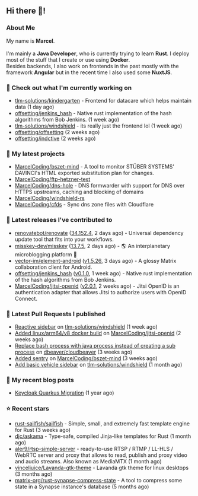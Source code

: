 ## Hi there 👋!




### About Me

My name is **Marcel**.
<br><br>
I'm mainly a **Java Developer**, who is currently trying to learn **Rust**. I deploy most of the stuff that I create or use using **Docker**.
<br>
Besides backends, I also work on frontends in the past mostly with the framework **Angular** but in the recent time I also used some **NuxtJS**. 



### 👷 Check out what I'm currently working on

- [tlm-solutions/kindergarten](https://github.com/tlm-solutions/kindergarten) - Frontend for datacare which helps maintain data  (1 day ago)
- [offsetting/jenkins_hash](https://github.com/offsetting/jenkins_hash) - Native rust implementation of the hash algorithms from Bob Jenkins. (1 week ago)
- [tlm-solutions/windshield](https://github.com/tlm-solutions/windshield) - its really just the frontend lol (1 week ago)
- [offsetting/offsetting](https://github.com/offsetting/offsetting) (2 weeks ago)
- [offsetting/indctive](https://github.com/offsetting/indctive) (2 weeks ago)

### 🌱 My latest projects

- [MarcelCoding/bszet-mind](https://github.com/MarcelCoding/bszet-mind) - A tool to monitor STÜBER SYSTEMS&#39; DAVINCI&#39;s HTML exported substitution plan for changes.
- [MarcelCoding/ftp-hetzner-test](https://github.com/MarcelCoding/ftp-hetzner-test)
- [MarcelCoding/dns-hole](https://github.com/MarcelCoding/dns-hole) - DNS formwarder with support for DNS over HTTPS upstreams, caching and blocking of domains
- [MarcelCoding/windshield-rs](https://github.com/MarcelCoding/windshield-rs)
- [MarcelCoding/cfds](https://github.com/MarcelCoding/cfds) - Sync dns zone files with Cloudflare

### 🔭 Latest releases I've contributed to

- [renovatebot/renovate](https://github.com/renovatebot/renovate) ([34.152.4](https://github.com/renovatebot/renovate/releases/tag/34.152.4), 2 days ago) - Universal dependency update tool that fits into your workflows.
- [misskey-dev/misskey](https://github.com/misskey-dev/misskey) ([13.7.5](https://github.com/misskey-dev/misskey/releases/tag/13.7.5), 2 days ago) - 🌎 An interplanetary microblogging platform 🚀
- [vector-im/element-android](https://github.com/vector-im/element-android) ([v1.5.26](https://github.com/vector-im/element-android/releases/tag/v1.5.26), 3 days ago) - A glossy Matrix collaboration client for Android.
- [offsetting/jenkins_hash](https://github.com/offsetting/jenkins_hash) ([v0.1.0](https://github.com/offsetting/jenkins_hash/releases/tag/v0.1.0), 1 week ago) - Native rust implementation of the hash algorithms from Bob Jenkins.
- [MarcelCoding/jitsi-openid](https://github.com/MarcelCoding/jitsi-openid) ([v2.0.1](https://github.com/MarcelCoding/jitsi-openid/releases/tag/v2.0.1), 2 weeks ago) - Jitsi OpenID is an authentication adapter that allows Jitsi to authorize users with OpenID Connect.

### 🔨 Latest Pull Requests I published

- [Reactive sidebar](https://github.com/tlm-solutions/windshield/pull/25) on [tlm-solutions/windshield](https://github.com/tlm-solutions/windshield) (1 week ago)
- [Added linux/arm64/v8 docker build](https://github.com/MarcelCoding/jitsi-openid/pull/183) on [MarcelCoding/jitsi-openid](https://github.com/MarcelCoding/jitsi-openid) (2 weeks ago)
- [Replace bash process with java process instead of creating a sub process](https://github.com/dbeaver/cloudbeaver/pull/1452) on [dbeaver/cloudbeaver](https://github.com/dbeaver/cloudbeaver) (3 weeks ago)
- [Added sentry](https://github.com/MarcelCoding/bszet-mind/pull/12) on [MarcelCoding/bszet-mind](https://github.com/MarcelCoding/bszet-mind) (3 weeks ago)
- [Add basic vehicle sidebar](https://github.com/tlm-solutions/windshield/pull/23) on [tlm-solutions/windshield](https://github.com/tlm-solutions/windshield) (1 month ago)

### 📜 My recent blog posts

- [Keycloak Quarkus Migration](https://m4rc3l.de/blog/keycloak-quarkus-migration) (1 year ago)

### ⭐ Recent stars

- [rust-sailfish/sailfish](https://github.com/rust-sailfish/sailfish) - Simple, small, and extremely fast template engine for Rust (3 weeks ago)
- [djc/askama](https://github.com/djc/askama) - Type-safe, compiled Jinja-like templates for Rust (1 month ago)
- [aler9/rtsp-simple-server](https://github.com/aler9/rtsp-simple-server) - ready-to-use RTSP / RTMP / LL-HLS / WebRTC server and proxy that allows to read, publish and proxy video and audio streams. Also known as MediaMTX (1 month ago)
- [vinceliuice/Lavanda-gtk-theme](https://github.com/vinceliuice/Lavanda-gtk-theme) - Lavanda gtk theme for linux desktops (3 months ago)
- [matrix-org/rust-synapse-compress-state](https://github.com/matrix-org/rust-synapse-compress-state) - A tool to compress some state in a Synapse instance&#39;s database (5 months ago)
